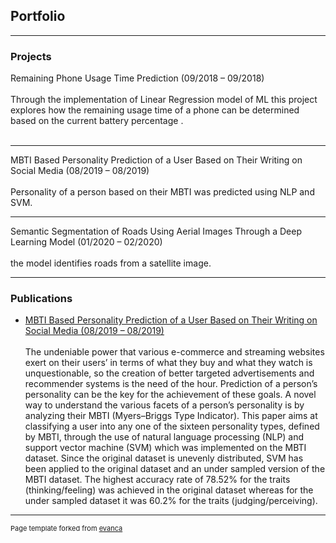 ## Portfolio

---

### Projects

Remaining Phone Usage Time Prediction (09/2018 – 09/2018)
<br><br>
Through the implementation of Linear Regression model of ML this project explores how the remaining usage time of a phone can be determined based on the current battery percentage .
<br><br>


---
MBTI Based Personality Prediction of a User Based on Their Writing on Social Media (08/2019 – 08/2019)
<br><br>
Personality of a person based on their MBTI was predicted using NLP and SVM.

---
Semantic Segmentation of Roads Using Aerial Images Through a Deep Learning Model (01/2020 – 02/2020)
<br><br>
the model identifies roads from a satellite image.

---

### Publications

- [MBTI Based Personality Prediction of a User Based on Their Writing on Social Media (08/2019 – 08/2019)](https://www.ijeat.org/wp-content/uploads/papers/v9i1/A1523109119.pdf)
<br><br>
The undeniable power that various e-commerce and streaming websites exert on their users’ in terms of what they buy and what they watch is unquestionable, so the creation of better targeted advertisements and recommender systems is the need of the hour. Prediction of a person’s personality can be the key for the achievement of these goals. A novel way to understand the various facets of a person’s personality is by analyzing their MBTI (Myers–Briggs Type Indicator). This paper aims at classifying a user into any one of the sixteen personality types, defined by MBTI, through the use of natural language processing (NLP) and support vector machine (SVM) which was implemented on the MBTI dataset. Since the original dataset is unevenly distributed, SVM has been applied to the original dataset and an under sampled version of the MBTI dataset. The highest accuracy rate of 78.52% for the traits (thinking/feeling) was achieved in the original dataset whereas for the under sampled dataset it was 60.2% for the traits (judging/perceiving).









---
<p style="font-size:11px">Page template forked from <a href="https://github.com/evanca/quick-portfolio">evanca</a></p>
<!-- Remove above link if you don't want to attibute -->
